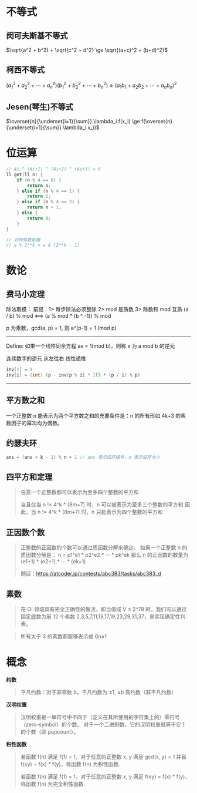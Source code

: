 # 不等式

## 闵可夫斯基不等式

$\sqrt{a^2 + b^2} + \sqrt{c^2 + d^2} \ge \sqrt{(a+c)^2 + (b+d)^2}$

## 柯西不等式

$(a_1^2 + a_2^2 + \cdots + a_n^2) (b_1^2 + b_2^2 + \cdots + b_n^2) \ge (a_1b_1 + a_2b_2 + \cdots + a_nb_n)^2$

## Jesen(琴生)不等式

$\overset{n}{\underset{i=1}{\sum}} \lambda_i f(x_i) \ge f(\overset{n}{\underset{i=1}{\sum}} \lambda_i x_i)$


# 位运算

```cpp []
// 4i ^ (4i+1) ^ (4i+2) ^ (4i+3) = 0
ll get(ll n) {
    if (n % 4 == 0) {
        return n;
    } else if (n % 4 == 1) {
        return 1;
    } else if (n % 4 == 2) {
        return n + 1;
    } else {
        return 0;
    }
}

// 对特殊数取模
// a % 2**k = a & (2**k - 1)
```


# 数论

## 费马小定理

除法取模：
前提：1> 每步除法必须整除  2> mod 是质数  3> 除数和 mod 互质
        (a / b) % mod  <==> (a % mod * (b ^ -1)) % mod

p 为素数，gcd(a, p) = 1, 则 a^(p-1) = 1 (mod p)

-----------------------------------------------------------------------------------------------
Define: 如果一个线性同余方程 ax = 1(mod b)，则称 x 为 a mod b 的逆元

连续数字的逆元 从左往右 线性递推
```cpp []
inv[1] = 1
inv[i] = (int) (p - inv[p % i] * 1ll * (p / i) % p)
```
-----------------------------------------------------------------------------------------------

## 平方数之和

一个正整数 n 能表示为两个平方数之和的充要条件是：n 的所有形如 4k+3 的素数因子的幂次均为偶数。


## 约瑟夫环

```cpp []
ans = (ans + k - 1) % n + 1 // ans 表示旧环编号，n 表示旧环大小
```

## 四平方和定理
> 任意一个正整数都可以表示为至多四个整数的平方和
>
> 当且仅当 n != 4^k * (8m+7) 时，n 可以被表示为至多三个整数的平方和
> 因此，当 n != 4^k * (8m+7) 时，n 只能表示为四个整数的平方和


## 正因数个数
> 正整数的正因数的个数可以通过质因数分解来确定。
> 如果一个正整数 n 的质因数分解是： n = p1^e1 * p2^e2 * ··· * pk^ek
> 那么 n 的正因数的数量为 (e1+1) * (e2+1) * ··· * (ek+1)
>
> 题目：https://atcoder.jp/contests/abc383/tasks/abc383_d


## 素数

> 在 OI 领域具有完全正确性的做法，即当值域 V ≤ 2^78 时，我们可以通过固定底数为前 12 个素数 2,3,5,7,11,13,17,19,23,29,31,37，来实现确定性判素。

> 所有大于 3 的素数都能够表示成 6n±1

# 概念

**约数**
> 平凡约数：对于非零数 b，平凡约数为 ±1, ±b
> 真约数（非平凡约数）

**汉明权重**
> 汉明权重是一串符号中不同于（定义在其所使用的字符集上的）零符号（zero-symbol）的个数。
对于一个二进制数，它的汉明权重就等于它 1 的个数（即 popcount）。

**积性函数**
> 若函数 f(n) 满足 f(1) = 1，对于任意的正整数 x, y 满足 gcd(x, y) = 1 并且 f(xy) = f(x) * f(y)，称函数 f(n) 为积性函数.
>
> 若函数 f(n) 满足 f(1) = 1，对于任意的正整数 x, y 满足 f(xy) = f(x) * f(y)，称函数 f(n) 为完全积性函数.
